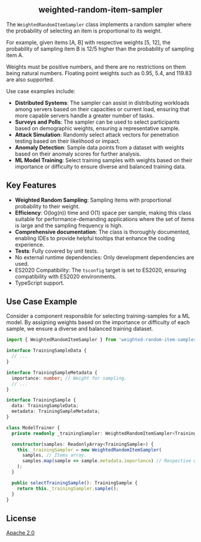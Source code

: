 <h2 align="middle">weighted-random-item-sampler</h2>

The `WeightedRandomItemSampler` class implements a random sampler where the probability of selecting an item is proportional to its weight.

For example, given items [A, B] with respective weights [5, 12], the probability of sampling item B is 12/5 higher than the probability of sampling item A.

Weights must be positive numbers, and there are no restrictions on them being natural numbers. Floating point weights such as 0.95, 5.4, and 119.83 are also supported.

Use case examples include:
* __Distributed Systems__: The sampler can assist in distributing workloads among servers based on their capacities or current load, ensuring that more capable servers handle a greater number of tasks.
* __Surveys and Polls__: The sampler can be used to select participants based on demographic weights, ensuring a representative sample.
* __Attack Simulation__: Randomly select attack vectors for penetration testing based on their likelihood or impact.
* __Anomaly Detection__: Sample data points from a dataset with weights based on their anomaly scores for further analysis.
* __ML Model Training__: Select training samples with weights based on their importance or difficulty to ensure diverse and balanced training data.

## Key Features

- __Weighted Random Sampling__: Sampling items with proportional probability to their weight.
- __Efficiency__: O(log(n)) time and O(1) space per sample, making this class suitable for performance-demanding applications where the set of items is large and the sampling frequency is high.
- __Comprehensive documentation__: The class is thoroughly documented, enabling IDEs to provide helpful tooltips that enhance the coding experience.
- __Tests__: Fully covered by unit tests.
- No external runtime dependencies: Only development dependencies are used.
- ES2020 Compatibility: The `tsconfig` target is set to ES2020, ensuring compatibility with ES2020 environments.
- TypeScript support.

## Use Case Example

Consider a component responsible for selecting training-samples for a ML model. By assigning weights based on the importance or difficulty of each sample, we ensure a diverse and balanced training dataset.

```ts
import { WeightedRandomItemSampler } from 'weighted-random-item-sampler';

interface TrainingSampleData {
  // ...
}

interface TrainingSampleMetadata {
  importance: number; // Weight for sampling.
  // ...
}

interface TrainingSample {
  data: TrainingSampleData;
  metadata: TrainingSampleMetadata;
}

class ModelTrainer {
  private readonly _trainingSampler: WeightedRandomItemSampler<TrainingSample>;

  constructor(samples: ReadonlyArray<TrainingSample>) {
    this._trainingSampler = new WeightedRandomItemSampler(
      samples, // Items array.
      samples.map(sample => sample.metadata.importance) // Respective weights array.
    );
  }

  public selectTrainingSample(): TrainingSample {
    return this._trainingSampler.sample();
  }
}
```

## License

[Apache 2.0](LICENSE)
